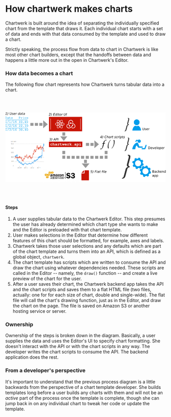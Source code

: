 # How chartwerk makes charts

Chartwerk is built around the idea of separating the individually specified chart from the template that draws it. Each individual chart starts with a set of data and ends with that data consumed by the template and used to draw a chart.

Strictly speaking, the process flow from data to chart in Chartwerk is like most other chart builders, except that the handoffs between data and  happens a little more out in the open in Chartwerk's Editor.

### How data becomes a chart

The following flow chart represents how Chartwerk turns tabular data into a chart.

<br/><br/>

<img src="./img/flowchart.png" class="screenshot" />

<br/><br/>

#### Steps

1. A user supplies tabular data to the Chartwerk Editor. This step presumes the user has already determined which chart type she wants to make and the Editor is preloaded with that chart template.
2. User makes selections in the Editor that determine how different features of this chart should be formatted, for example, axes and labels.
3. Chartwerk takes those user selections and any defaults which are part of the chart template and turns them into an API, which is defined as a global object, `chartwerk`.
4. The chart template has scripts which are written to consume the API and draw the chart using whatever dependencies needed. These scripts are called in the Editor -- namely, the `draw()` function -- and create a live preview of the chart for the user.
5. After a user saves their chart, the Chartwerk backend app takes the API and the chart scripts and saves them to a flat HTML file (two files, actually: one for for each size of chart, double and single-wide). The flat file will call the chart's drawing function, just as in the Editor, and draw the chart on the page. The file is saved on Amazon S3 or another hosting service or server.

### Ownership
Ownership of the steps is broken down in the diagram. Basically, a user supplies the data and uses the Editor's UI to specify chart formatting. She doesn't interact with the API or with the chart scripts in any way. The developer writes the chart scripts to consume the API. The backend application does the rest.

### From a developer's perspective
It's important to understand that the previous process diagram is a little backwards from the perspective of a chart template developer. She builds templates long before a user builds any charts with them and will not be an _active_ part of the process once the template is complete, though she can jump back in on any individual chart to tweak her code or update the template.



